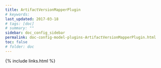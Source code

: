 ```yaml
---
title: ArtifactVersionMapperPlugin 
# keywords:
last_updated: 2017-03-18
# tags: [doc]
# summary: ""
sidebar: doc_config_sidebar
permalink: doc-config-model-plugins-ArtifactVersionMapperPlugin.html
toc: false
# folder: doc
---
```


{% include links.html %}
